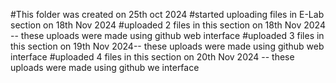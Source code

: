 #This folder was created on 25th oct  2024
#started uploading files in E-Lab section on 18th Nov 2024
#uploaded 2 files in this section on 18th Nov 2024 -- these uploads were made using github web interface 
#uploaded 3 files in this section on 19th Nov 2024-- these uploads were made using github web interface
#uploaded 4 files in this section on 20th Nov 2024 -- these uploads were made using github we interface
